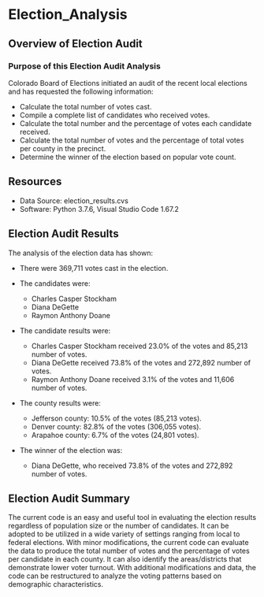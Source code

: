 # Election_Analysis

## Overview of Election Audit 

### Purpose of this Election Audit Analysis

Colorado Board of Elections initiated an audit of the recent local elections and has requested the following information: 
  
-	Calculate the total number of votes cast.
-	Compile a complete list of candidates who received votes.
-	Calculate the total number and the percentage of votes each candidate received.
-	Calculate the total number of votes and the percentage of total votes per county in the precinct.
-	Determine the winner of the election based on popular vote count.
  

## Resources

  -	Data Source: election_results.cvs
  -	Software: Python 3.7.6, Visual Studio Code 1.67.2

## Election Audit Results

The analysis of the election data has shown: 

-	There were 369,711 votes cast in the election.

  -	The candidates were:
    -	Charles Casper Stockham
    -	Diana DeGette
    -	Raymon Anthony Doane

  -	The candidate results were:
    -	Charles Casper Stockham received 23.0% of the votes and 85,213 number of votes.
    -	Diana DeGette received 73.8% of the votes and 272,892 number of votes.
    -	Raymon Anthony Doane received 3.1% of the votes and 11,606 number of votes.
  
  
  -	The county results were:
    -	Jefferson county: 10.5% of the votes (85,213 votes).
    -	Denver county:    82.8% of the votes (306,055 votes).
    -	Arapahoe county:  6.7% of the votes (24,801 votes).
  
  -	The winner of the election was:
    -	Diana DeGette, who received 73.8% of the votes and 272,892 number of votes.

## Election Audit Summary

The current code is an easy and useful tool in evaluating the election results regardless of population size or the number of candidates. It can be adopted to be utilized in a wide variety of settings ranging from local to federal elections. With minor modifications, the current code can evaluate the data to produce the total number of votes and the percentage of votes per candidate in each county. It can also identify the areas/districts that demonstrate lower voter turnout. With additional modifications and data, the code can be restructured to analyze the voting patterns based on demographic characteristics.    

